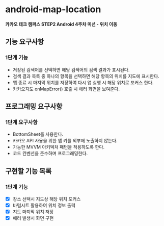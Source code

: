 # android-map-location
**카카오 테크 캠퍼스 STEP2 Android 4주차 미션 - 위치 이동**
## 기능 요구사항
### 1단계 기능
- 저장된 검색어를 선택하면 해당 검색어의 검색 결과가 표시된다.
- 검색 결과 목록 중 하나의 항목을 선택하면 해당 항목의 위치를 지도에 표시한다.
- 앱 종료 시 마지막 위치를 저장하여 다시 앱 실행 시 해당 위치로 포커스 한다.
- 카카오지도 onMapError() 호출 시 에러 화면을 보여준다.
## 프로그래밍 요구사항
### 1단계 요구사항
- BottomSheet를 사용한다.
- 카카오 API 사용을 위한 앱 키를 외부에 노출하지 않는다.
- 가능한 MVVM 아키텍처 패턴을 적용하도록 한다.
- 코드 컨벤션을 준수하며 프로그래밍한다.
## 구현할 기능 목록
### 1단계 기능
- [x] 장소 선택시 지도상 해당 위치 포커스
- [x] 바텀시트 활용하여 위치 정보 출력
- [x] 지도 마지막 위치 저장
- [x] 에러 발생시 화면 구현
